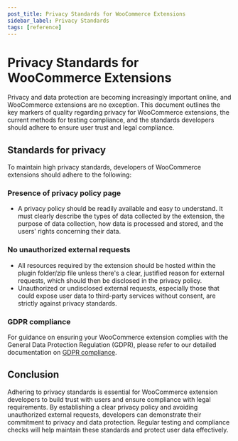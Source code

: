 ```yaml
---
post_title: Privacy Standards for WooCommerce Extensions
sidebar_label: Privacy Standards
tags: [reference]
---
```


# Privacy Standards for WooCommerce Extensions

Privacy and data protection are becoming increasingly important online, and WooCommerce extensions are no exception. This document outlines the key markers of quality regarding privacy for WooCommerce extensions, the current methods for testing compliance, and the standards developers should adhere to ensure user trust and legal compliance.

## Standards for privacy

To maintain high privacy standards, developers of WooCommerce extensions should adhere to the following:

### Presence of privacy policy page

- A privacy policy should be readily available and easy to understand. It must clearly describe the types of data collected by the extension, the purpose of data collection, how data is processed and stored, and the users' rights concerning their data.

### No unauthorized external requests

- All resources required by the extension should be hosted within the plugin folder/zip file unless there's a clear, justified reason for external requests, which should then be disclosed in the privacy policy.
- Unauthorized or undisclosed external requests, especially those that could expose user data to third-party services without consent, are strictly against privacy standards.

### GDPR compliance

For guidance on ensuring your WooCommerce extension complies with the General Data Protection Regulation (GDPR), please refer to our detailed documentation on [GDPR compliance](./gdpr-compliance.md).

## Conclusion

Adhering to privacy standards is essential for WooCommerce extension developers to build trust with users and ensure compliance with legal requirements. By establishing a clear privacy policy and avoiding unauthorized external requests, developers can demonstrate their commitment to privacy and data protection. Regular testing and compliance checks will help maintain these standards and protect user data effectively.
